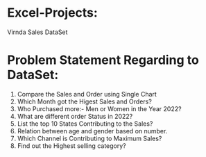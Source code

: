 # Excel-Projects:
Virnda Sales DataSet

# Problem Statement Regarding to DataSet:
1) Compare the Sales and Order using Single Chart
2) Which Month got the Higest Sales and Orders?
3) Who Purchased more:- Men or Women in the Year 2022?
4) What are different order Status in 2022?
5) List the top 10 States Contributing to the Sales?
6) Relation between age and gender based on number.
7) Which Channel is Contributing to Maximum Sales?
8) Find out the Highest selling category?					

			
								
				
				
				

				
				
				
				
				
				
				
				
				
				
				


				
				
				
				
				
				
				
				
				
				
				
				

